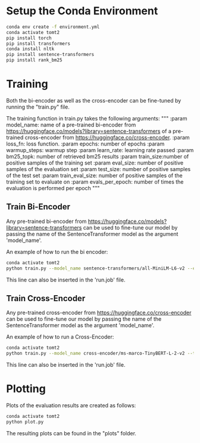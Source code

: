 # Setup the Conda Environment
```bash
conda env create -f environment.yml
conda activate tomt2
pip install torch
pip install transformers
conda install nltk
pip install sentence-transformers
pip install rank_bm25
```

# Training
Both the bi-encoder as well as the cross-encoder can be fine-tuned by running the "train.py" file.

The training function in train.py takes the following arguments:
"""
:param model_name: name of a pre-trained bi-encoder from https://huggingface.co/models?library=sentence-transformers of a pre-trained cross-encoder from https://huggingface.co/cross-encoder.
:param loss_fn:  loss function.
:param epochs: number of  epochs
:param warmup_steps: warmup step
:param learn_rate: learning rate passed
:param bm25_topk: number of retrieved bm25 results
:param train_size:number of positive samples of the training set
:param eval_size: number of positive samples of the evaluation set
:param test_size: number of positive samples of the test set
:param train_eval_size: number of positive samples of the training set to evaluate on
:param evals_per_epoch: number of times the evaluation is performed per epoch
"""

## Train Bi-Encoder
Any pre-trained bi-encoder from https://huggingface.co/models?library=sentence-transformers can be used to fine-tune our model by passing the name of the SentenceTransformer model as the argument 'model_name'.

An example of how to run the bi encoder:
```bash
conda activate tomt2
python train.py --model_name sentence-transformers/all-MiniLM-L6-v2 --epochs 25 --train_size 1000 --eval_size 1300 --test_size 1300 --train_eval_size 1000 --evals_per_epoch 5 --bm25_topk 100 --loss_fn multi-neg
```
This line can also be inserted in the 'run.job' file.

## Train Cross-Encoder
Any pre-trained cross-encoder from https://huggingface.co/cross-encoder can be used to fine-tune our model by passing the name of the SentenceTransformer model as the argument 'model_name'.

An example of how to run a Cross-Encoder:
```bash
conda activate tomt2
python train.py --model_name cross-encoder/ms-marco-TinyBERT-L-2-v2 --train_size 5000 --eval_size 50 --test_size 50 --train_eval_size 50 --evals_per_epoch 5 --bm25_topk 100
```

This line can also be inserted in the 'run.job' file.


# Plotting
Plots of the evaluation results are created as follows:

```bash
conda activate tomt2
python plot.py
```

The resulting plots can be found in the "plots" folder.
